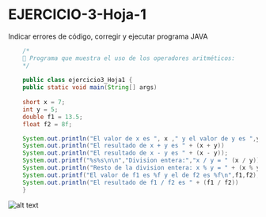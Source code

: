 # EJERCICIO-3-Hoja-1
Indicar errores de código, corregir y ejecutar programa JAVA

```java
    /*
    📌 Programa que muestra el uso de los operadores aritméticos:
    */
    
    public class ejercicio3_Hoja1 {        
    public static void main(String[] args)  
 
    short x = 7;
    int y = 5;
    double f1 = 13.5; 
    float f2 = 8f;

    System.out.println("El valor de x es ", x ," y el valor de y es ",y);
    System.out.println("El resultado de x + y es " + (x + y))
    System.out.println("El resultado de x - y es " + (x - y));
    System.out.printf("%s%s\n\n","Division entera:","x / y = " (x / y)); 
    System.out.println("Resto de la division entera: x % y = " + (x % y));
    System.out.printf("El valor de f1 es %f y el de f2 es %f\n",f1,f2);
    System.out.println("El resultado de f1 / f2 es " + (f1 / f2))
    }
```

![alt text](https://repository-images.githubusercontent.com/541168959/3fd1cafb-9fa8-4254-bdc1-bf655753fd8d)

